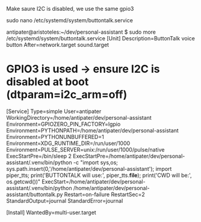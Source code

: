 
Make saure I2C is disabled, we use the same gpio3



sudo nano /etc/systemd/system/buttontalk.service

antipater@aristoteles:~/dev/personal-assistant $ sudo more /etc/systemd/system/buttontalk.service
[Unit]
Description=ButtonTalk voice button
After=network.target sound.target
# GPIO3 is used -> ensure I2C is disabled at boot (dtparam=i2c_arm=off)

[Service]
Type=simple
User=antipater
WorkingDirectory=/home/antipater/dev/personal-assistant
Environment=GPIOZERO_PIN_FACTORY=lgpio
Environment=PYTHONPATH=/home/antipater/dev/personal-assistant
Environment=PYTHONUNBUFFERED=1
Environment=XDG_RUNTIME_DIR=/run/user/1000
Environment=PULSE_SERVER=unix:/run/user/1000/pulse/native
ExecStartPre=/bin/sleep 2
ExecStartPre=/home/antipater/dev/personal-assistant/.venv/bin/python -c "import sys,os; sys.path.insert(0,'/home/antipater/dev/personal-assistant');
 import piper_tts; print('BUTTONTALK will use:', piper_tts.__file__); print('CWD will be:', os.getcwd())"
ExecStart=/home/antipater/dev/personal-assistant/.venv/bin/python /home/antipater/dev/personal-assistant/buttontalk.py
Restart=on-failure
RestartSec=2
StandardOutput=journal
StandardError=journal

[Install]
WantedBy=multi-user.target




